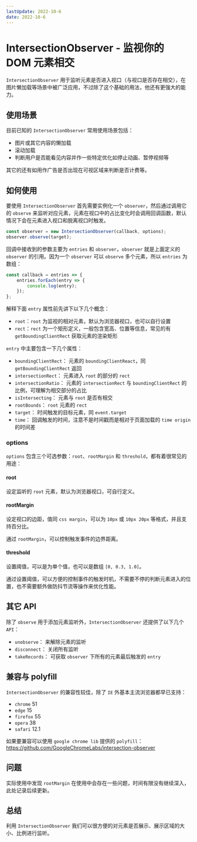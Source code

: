 ```yaml
---
lastUpdate: 2022-10-6
date: 2022-10-6
---
```

# IntersectionObserver - 监视你的 DOM 元素相交

`IntersectionObserver` 用于监听元素是否进入视口（与视口是否存在相交），在图片懒加载等场景中被广泛应用，不过除了这个基础的用法，他还有更强大的能力。

## 使用场景

目前已知的 `IntersectionObserver` 常用使用场景包括：

-   图片或其它内容的懒加载
-   滚动加载
-   判断用户是否能看见内容并作一些特定优化如停止动画、暂停视频等

其它的还有如用作广告是否出现在可视区域来判断是否计费等。

## 如何使用

要使用 `IntersectionObserver` 首先需要实例化一个 `observer`，然后通过调用它的 `observe` 来监听对应元素，元素在视口中的占比变化时会调用回调函数，默认情况下会在元素进入视口和脱离视口时触发。

```js
const observer = new IntersectionObserver(callback, options);
observer.observe(target);
```

回调中接收到的参数主要为 `entries` 和 `observer`，`observer` 就是上面定义的 `observer` 的引用。因为一个 `observer` 可以 `observe` 多个元素，所以 `entries` 为数组：

```js
const callback = entries => {
    entries.forEach(entry => {
        console.log(entry);
    });
};
```

解释下面 `entry` 属性前先讲下以下几个概念：

-   `root`：`root` 为监视的相对元素，默认为浏览器视口，也可以自行设置
-   `rect`：`rect` 为一个矩形定义，一般包含宽高、位置等信息，常见的有 `getBoundingClientRect` 获取元素的渲染矩形

`entry` 中主要包含一下几个属性：

-   `boundingClientRect`： 元素的 `boundingClientReact`，同 `getBoundingClientRect` 返回
-   `intersectionRect`： 元素进入 `root` 的部分的 `rect`
-   `intersectionRatio`： 元素的 `intersectionRect` 与 `boundingClientRect` 的比例，可理解为相交部分的占比
-   `isIntersecting`： 元素与 `root` 是否有相交
-   `rootBounds`： `root` 元素的 `rect`
-   `target`： 时间触发的目标元素，同 `event.target`
-   `time`： 回调触发的时间，注意不是时间戳而是相对于页面加载的 `time origin` 的时间差

### options

`options` 包含三个可选参数：`root`、`rootMargin` 和 `threshold`，都有着很常见的用途：

#### root

设定监听的 `root` 元素，默认为浏览器视口，可自行定义。

#### rootMargin

设定视口的边距，值同 `css margin`，可以为 `10px` 或 `10px 20px` 等格式，并且支持百分比。

通过 `rootMargin`，可以控制触发事件的边界距离。

#### threshold

设置阈值，可以是为单个值，也可以是数组 `[0, 0.3, 1.0]`。

通过设置阈值，可以方便的控制事件的触发时机，不需要不停的判断元素进入的位置，也不需要额外做防抖节流等操作来优化性能。

## 其它 API

除了 `observe` 用于添加元素监听外，`IntersectionObserver` 还提供了以下几个 `API`：

-   `unobserve`： 来解除元素的监听
-   `disconnect`： 关闭所有监听
-   `takeRecords`： 可获取 `observer` 下所有的元素最后触发的 `entry`

## 兼容与 polyfill

`IntersectionObserver` 的兼容性较佳，除了 `IE` 外基本主流浏览器都早已支持：

-   `chrome` 51
-   `edge` 15
-   `firefox` 55
-   `opera` 38
-   `safari` 12.1

如果要兼容可以使用 `google chrome lib` 提供的 `polyfill`：https://github.com/GoogleChromeLabs/intersection-observer

## 问题

实际使用中发现 `rootMargin` 在使用中会存在一些问题，时间有限没有继续深入，此处记录后续更新。

## 总结

利用 `IntersectionObserver` 我们可以很方便的对元素是否展示、展示区域的大小、比例进行监听。

